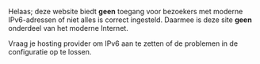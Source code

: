 Helaas; deze website biedt <strong>geen</strong> toegang voor bezoekers met
moderne IPv6-adressen of niet alles is correct ingesteld. Daarmee is deze site
<strong>geen</strong> onderdeel van het moderne Internet.

Vraag je hosting provider om IPv6 aan te zetten of de problemen in de
configuratie op te lossen.

